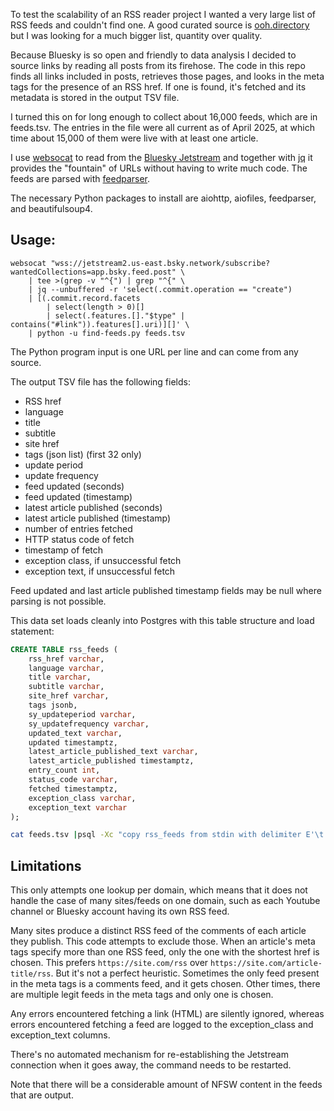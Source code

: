 To test the scalability of an RSS reader project I wanted a very large list of RSS feeds and couldn't find one. A good curated source is [ooh.directory](https://ooh.directory/) but I was looking for a much bigger list, quantity over quality.

Because Bluesky is so open and friendly to data analysis I decided to source links by reading all posts from its firehose. The code in this repo finds all links included in posts, retrieves those pages, and looks in the meta tags for the presence of an RSS href. If one is found, it's fetched and its metadata is stored in the output TSV file.

I turned this on for long enough to collect about 16,000 feeds, which are in feeds.tsv. The entries in the file were all current as of April 2025, at which time about 15,000 of them were live with at least one article.

I use [websocat](https://github.com/vi/websocat) to read from the [Bluesky Jetstream](https://github.com/bluesky-social/jetstream) and together with [jq](https://github.com/jqlang/jq) it provides the "fountain" of URLs without having to write much code. The feeds are parsed with [feedparser](https://github.com/kurtmckee/feedparser).

The necessary Python packages to install are aiohttp, aiofiles, feedparser, and beautifulsoup4.

## Usage:

```
websocat "wss://jetstream2.us-east.bsky.network/subscribe?wantedCollections=app.bsky.feed.post" \
    | tee >(grep -v "^{") | grep "^{" \
    | jq --unbuffered -r 'select(.commit.operation == "create")
    | [(.commit.record.facets
        | select(length > 0)[]
        | select(.features.[]."$type" | contains("#link")).features[].uri)][]' \
    | python -u find-feeds.py feeds.tsv
```

The Python program input is one URL per line and can come from any source.

The output TSV file has the following fields:

* RSS href
* language
* title
* subtitle
* site href
* tags (json list) (first 32 only)
* update period
* update frequency
* feed updated (seconds)
* feed updated (timestamp)
* latest article published (seconds)
* latest article published (timestamp)
* number of entries fetched
* HTTP status code of fetch
* timestamp of fetch
* exception class, if unsuccessful fetch
* exception text, if unsuccessful fetch

Feed updated and last article published timestamp fields may be null where parsing is not possible.

This data set loads cleanly into Postgres with this table structure and load statement:


```sql
CREATE TABLE rss_feeds (
    rss_href varchar,
    language varchar,
    title varchar,
    subtitle varchar,
    site_href varchar,
    tags jsonb,
    sy_updateperiod varchar,
    sy_updatefrequency varchar,
    updated_text varchar,
    updated timestamptz,
    latest_article_published_text varchar,
    latest_article_published timestamptz,
    entry_count int,
    status_code varchar,
    fetched timestamptz,
    exception_class varchar,
    exception_text varchar
);
```

```bash
cat feeds.tsv |psql -Xc "copy rss_feeds from stdin with delimiter E'\t' csv"
```

## Limitations

This only attempts one lookup per domain, which means that it does not handle the case of many sites/feeds on one domain, such as each Youtube channel or Bluesky account having its own RSS feed.

Many sites produce a distinct RSS feed of the comments of each article they publish. This code attempts to exclude those. When an article's meta tags specify more than one RSS feed, only the one with the shortest href is chosen. This prefers `https://site.com/rss` over `https://site.com/article-title/rss`. But it's not a perfect heuristic. Sometimes the only feed present in the meta tags is a comments feed, and it gets chosen. Other times, there are multiple legit feeds in the meta tags and only one is chosen.

Any errors encountered fetching a link (HTML) are silently ignored, whereas errors encountered fetching a feed are logged to the exception_class and exception_text columns.

There's no automated mechanism for re-establishing the Jetstream connection when it goes away, the command needs to be restarted.

Note that there will be a considerable amount of NFSW content in the feeds that are output.
